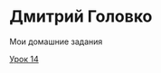 # Дмитрий Головко
Мои домашние задания

[Урок 14](https://dmitrygolovko1993.github.io/15.%20%D0%A3%D1%80%D0%BE%D0%BA%2015/ "Домашка")
